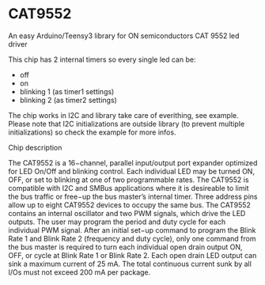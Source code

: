 CAT9552
=======

An easy Arduino/Teensy3 library for ON semiconductors CAT 9552 led driver

This chip has 2 internal timers so every single led can be:

 - off
 - on
 - blinking 1 (as timer1 settings)
 - blinking 2 (as timer2 settings)

The chip works in I2C and library take care of everithing, see example.
Please note that I2C initializations are outside library (to prevent multiple initializations) so check the example for
more infos.

Chip description

The CAT9552 is a 16−channel, parallel input/output port expander
optimized for LED On/Off and blinking control. Each individual LED
may be turned ON, OFF, or set to blinking at one of two programmable
rates. The CAT9552 is compatible with I2C and SMBus applications
where it is desireable to limit the bus traffic or free−up the bus master’s
internal timer. Three address pins allow up to eight CAT9552 devices
to occupy the same bus.
The CAT9552 contains an internal oscillator and two PWM signals,
which drive the LED outputs. The user may program the period and
duty cycle for each individual PWM signal. After an initial set−up
command to program the Blink Rate 1 and Blink Rate 2 (frequency
and duty cycle), only one command from the bus master is required to
turn each individual open drain output ON, OFF, or cycle at Blink
Rate 1 or Blink Rate 2. Each open drain LED output can sink a
maximum current of 25 mA. The total continuous current sunk by all
I/Os must not exceed 200 mA per package.
